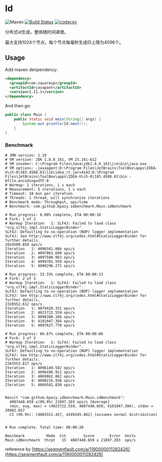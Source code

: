 # Id
![Maven](https://img.shields.io/maven-central/v/com.github.bpazy/id.svg)
[![Build Status](https://travis-ci.com/Bpazy/Id.svg?branch=master)](https://travis-ci.com/Bpazy/Id)
[![codecov](https://codecov.io/gh/Bpazy/Id/branch/master/graph/badge.svg)](https://codecov.io/gh/Bpazy/Id)

分布式id生成，整体随时间递增。

最大支持1024个节点，每个节点每毫秒生成ID上限为4096个。

## Usage
Add maven denpendency:
```xml
<dependency>
  <groupId>com.squareup</groupId>
  <artifactId>javapoet</artifactId>
  <version>1.11.1</version>
</dependency>
```
And then go:
```java
public class Main {
    public static void main(String[] args) {
        System.out.println(Id.next());
    }
}
```

### Benchmark
```
# JMH version: 1.19
# VM version: JDK 1.8.0_161, VM 25.161-b12
# VM invoker: C:\Program Files\Java\jdk1.8.0_161\jre\bin\java.exe
# VM options: -javaagent:D:\Program Files\JetBrains\ToolBox\apps\IDEA-U\ch-0\183.4588.61\lib\idea_rt.jar=4143:D:\Program Files\JetBrains\ToolBox\apps\IDEA-U\ch-0\183.4588.61\bin -Dfile.encoding=UTF-8
# Warmup: 1 iterations, 1 s each
# Measurement: 5 iterations, 1 s each
# Timeout: 10 min per iteration
# Threads: 1 thread, will synchronize iterations
# Benchmark mode: Throughput, ops/time
# Benchmark: com.github.bpazy.idbenchmark.Main.idBenchmark

# Run progress: 0.00% complete, ETA 00:00:18
# Fork: 1 of 3
# Warmup Iteration   1: SLF4J: Failed to load class "org.slf4j.impl.StaticLoggerBinder".
SLF4J: Defaulting to no-operation (NOP) logger implementation
SLF4J: See http://www.slf4j.org/codes.html#StaticLoggerBinder for further details.
2024509.850 ops/s
Iteration   1: 4096581.066 ops/s
Iteration   2: 4097063.699 ops/s
Iteration   3: 4097580.963 ops/s
Iteration   4: 4099701.559 ops/s
Iteration   5: 4098296.272 ops/s

# Run progress: 33.33% complete, ETA 00:00:13
# Fork: 2 of 3
# Warmup Iteration   1: SLF4J: Failed to load class "org.slf4j.impl.StaticLoggerBinder".
SLF4J: Defaulting to no-operation (NOP) logger implementation
SLF4J: See http://www.slf4j.org/codes.html#StaticLoggerBinder for further details.
2328552.612 ops/s
Iteration   1: 4079420.331 ops/s
Iteration   2: 4023722.559 ops/s
Iteration   3: 4098380.166 ops/s
Iteration   4: 4101047.384 ops/s
Iteration   5: 4097627.770 ops/s

# Run progress: 66.67% complete, ETA 00:00:06
# Fork: 3 of 3
# Warmup Iteration   1: SLF4J: Failed to load class "org.slf4j.impl.StaticLoggerBinder".
SLF4J: Defaulting to no-operation (NOP) logger implementation
SLF4J: See http://www.slf4j.org/codes.html#StaticLoggerBinder for further details.
2343553.817 ops/s
Iteration   1: 4096149.582 ops/s
Iteration   2: 4096496.911 ops/s
Iteration   3: 4069862.862 ops/s
Iteration   4: 4090216.938 ops/s
Iteration   5: 4069581.830 ops/s


Result "com.github.bpazy.idbenchmark.Main.idBenchmark":
  4087448.659 ±(99.9%) 21897.203 ops/s [Average]
  (min, avg, max) = (4023722.559, 4087448.659, 4101047.384), stdev = 20482.657
  CI (99.9%): [4065551.457, 4109345.862] (assumes normal distribution)


# Run complete. Total time: 00:00:20

Benchmark          Mode  Cnt        Score       Error  Units
Main.idBenchmark  thrpt   15  4087448.659 ± 21897.203  ops/s
```

reference by [https://segmentfault.com/a/1190000011282426](https://segmentfault.com/a/1190000011282426)
